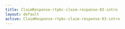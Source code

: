 ```yaml
---
title: ClaimResponse-rtpbc-claim-response-03-intro
layout: default
active: ClaimResponse-rtpbc-claim-response-03-intro
---
```


